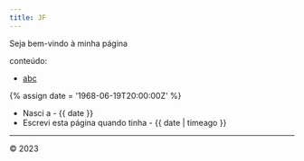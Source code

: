 ```yaml
---
title: JF
---
```


Seja bem-vindo à minha página

conteúdo:

- [abc](abc.md)

{% assign date = '1968-06-19T20:00:00Z' %}

- Nasci a - {{ date }}
- Escrevi esta página quando tinha - {{ date | timeago }}

<hr>

&copy; 2023
